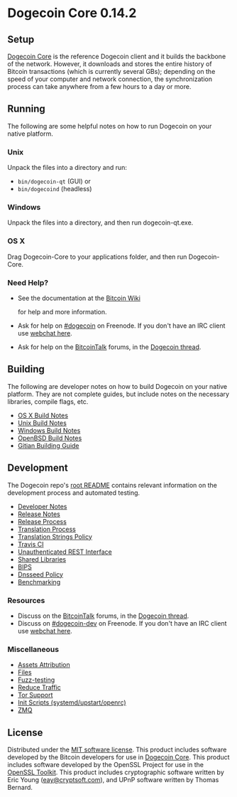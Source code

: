 # Dogecoin Core 0.14.2

## Setup

[Dogecoin Core](https://telsacoin.io/) is the reference Dogecoin client and it builds the backbone of the network. However, it downloads and stores the entire history of Bitcoin transactions \(which is currently several GBs\); depending on the speed of your computer and network connection, the synchronization process can take anywhere from a few hours to a day or more.

## Running

The following are some helpful notes on how to run Dogecoin on your native platform.

### Unix

Unpack the files into a directory and run:

* `bin/dogecoin-qt` \(GUI\) or
* `bin/dogecoind` \(headless\)

### Windows

Unpack the files into a directory, and then run dogecoin-qt.exe.

### OS X

Drag Dogecoin-Core to your applications folder, and then run Dogecoin-Core.

### Need Help?

* See the documentation at the [Bitcoin Wiki](https://en.bitcoin.it/wiki/Main_Page)

  for help and more information.

* Ask for help on [\#dogecoin](http://webchat.freenode.net?channels=dogecoin) on Freenode. If you don't have an IRC client use [webchat here](http://webchat.freenode.net?channels=dogecoin).
* Ask for help on the [BitcoinTalk](https://bitcointalk.org/) forums, in the [Dogecoin thread](https://bitcointalk.org/index.php?topic=361813.0).

## Building

The following are developer notes on how to build Dogecoin on your native platform. They are not complete guides, but include notes on the necessary libraries, compile flags, etc.

* [OS X Build Notes](build-osx.md)
* [Unix Build Notes](build-unix.md)
* [Windows Build Notes](build-windows.md)
* [OpenBSD Build Notes](build-openbsd.md)
* [Gitian Building Guide](gitian-building.md)

## Development

The Dogecoin repo's [root README](../) contains relevant information on the development process and automated testing.

* [Developer Notes](developer-notes.md)
* [Release Notes](release-notes.md)
* [Release Process](release-process.md)
* [Translation Process](translation_process.md)
* [Translation Strings Policy](translation_strings_policy.md)
* [Travis CI](travis-ci.md)
* [Unauthenticated REST Interface](rest-interface.md)
* [Shared Libraries](shared-libraries.md)
* [BIPS](bips.md)
* [Dnsseed Policy](dnsseed-policy.md)
* [Benchmarking](benchmarking.md)

### Resources

* Discuss on the [BitcoinTalk](https://bitcointalk.org/) forums, in the [Dogecoin thread](https://bitcointalk.org/index.php?topic=361813.0).
* Discuss on [\#dogecoin-dev](http://webchat.freenode.net/?channels=dogecoin-dev) on Freenode. If you don't have an IRC client use [webchat here](http://webchat.freenode.net/?channels=dogecoin-dev).

### Miscellaneous

* [Assets Attribution](assets-attribution.md)
* [Files](files.md)
* [Fuzz-testing](fuzzing.md)
* [Reduce Traffic](reduce-traffic.md)
* [Tor Support](tor.md)
* [Init Scripts \(systemd/upstart/openrc\)](init.md)
* [ZMQ](zmq.md)

## License

Distributed under the [MIT software license](https://github.com/TelsaCoin/TelsaCoin/tree/db7abb962b5bfc7a23084bed38eeebc9083eb1b2/COPYING/README.md). This product includes software developed by the Bitcoin developers for use in [Dogecoin Core](https://www.bitcoin.org/). This product includes software developed by the OpenSSL Project for use in the [OpenSSL Toolkit](https://www.openssl.org/). This product includes cryptographic software written by Eric Young \([eay@cryptsoft.com](mailto:eay@cryptsoft.com)\), and UPnP software written by Thomas Bernard.

